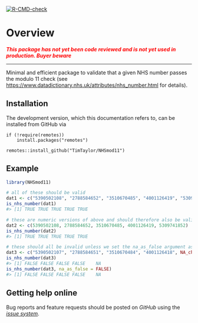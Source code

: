 
<!-- README.md is generated from README.Rmd. Please edit that file -->
<!-- badges: start -->

[![R-CMD-check](https://github.com/TimTaylor/NHSmod11/actions/workflows/R-CMD-check.yaml/badge.svg)](https://github.com/TimTaylor/NHSmod11/actions/workflows/R-CMD-check.yaml)
<!-- badges: end -->

# Overview

<span style="color:red"> ***This package has not yet been code reviewed
and is not yet used in production. Buyer beware*** </span>

------------------------------------------------------------------------

Minimal and efficient package to validate that a given NHS number passes
the modulo 11 check (see
<https://www.datadictionary.nhs.uk/attributes/nhs_number.html> for
details).

## Installation

The development version, which this documentation refers to, can be
installed from GitHub via

    if (!require(remotes))
        install.packages("remotes")

    remotes::install_github("TimTaylor/NHSmod11")

## Example

``` r
library(NHSmod11)

# all of these should be valid
dat1 <- c("5390502108", "2788584652", "3510670485", "4001126419", "5309741852")
is_nhs_number(dat1)
#> [1] TRUE TRUE TRUE TRUE TRUE

# these are numeric versions of above and should therefore also be valid
dat2 <- c(5390502108, 2788584652, 3510670485, 4001126419, 5309741852)
is_nhs_number(dat2)
#> [1] TRUE TRUE TRUE TRUE TRUE

# these should all be invalid unless we set the na_as_false argument as FALSE
dat3 <- c("5390502107", "2788584651", "3510670484", "4001126418", NA_character_)
is_nhs_number(dat3)
#> [1] FALSE FALSE FALSE FALSE    NA
is_nhs_number(dat3, na_as_false = FALSE)
#> [1] FALSE FALSE FALSE FALSE    NA
```

## Getting help online

Bug reports and feature requests should be posted on *GitHub* using the
[*issue system*](https://github.com/TimTaylor/NHSmod11/issues).
